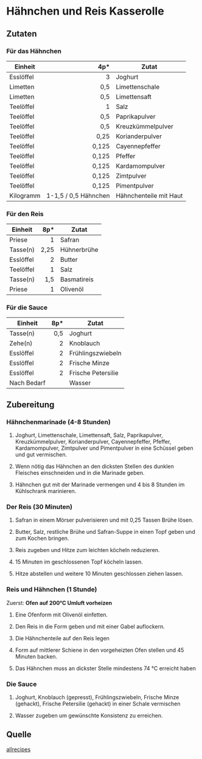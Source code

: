 # Hähnchen und Reis Kasserolle

## Zutaten

### Für das Hähnchen

| Einheit   | 4p*                  | Zutat                  |
|-----------|---------------------:|------------------------|
| Esslöffel | 3                    | Joghurt                |
| Limetten  | 0,5                  | Limettenschale         |
| Limetten  | 0,5                  | Limettensaft           |
| Teelöffel | 1                    | Salz                   |
| Teelöffel | 0,5                  | Paprikapulver          |
| Teelöffel | 0,5                  | Kreuzkümmelpulver      |
| Teelöffel | 0,25                 | Korianderpulver        |
| Teelöffel | 0,125                | Cayennepfeffer         |
| Teelöffel | 0,125                | Pfeffer                |
| Teelöffel | 0,125                | Kardamompulver         |
| Teelöffel | 0,125                | Zimtpulver             |
| Teelöffel | 0,125                | Pimentpulver           |
| Kilogramm | 1-1,5 / 0,5 Hähnchen | Hähnchenteile mit Haut |

### Für den Reis

| Einheit   | 8p*  | Zutat       |
|-----------|-----:|-------------|
| Priese    | 1    | Safran      |
| Tasse(n)  | 2,25 | Hühnerbrühe |
| Esslöffel | 2    | Butter      |
| Teelöffel | 1    | Salz        |
| Tasse(n)  | 1,5  | Basmatireis |
| Priese    | 1    | Olivenöl    |

### Für die Sauce

| Einheit     | 8p* | Zutat              |
|-------------|----:|--------------------|
| Tasse(n)    | 0,5 | Joghurt            |
| Zehe(n)     | 2   | Knoblauch          |
| Esslöffel   | 2   | Frühlingszwiebeln  |
| Esslöffel   | 2   | Frische Minze      |
| Esslöffel   | 2   | Frische Petersilie |
| Nach Bedarf |     | Wasser             |

## Zubereitung

### Hähnchenmarinade (4-8 Stunden)

1. Joghurt, Limettenschale, Limettensaft, Salz, Paprikapulver,
   Kreuzkümmelpulver, Korianderpulver, Cayennepfeffer, Pfeffer, Kardamompulver,
   Zimtpulver und Pimentpulver in eine Schüssel geben und gut vermischen.

2. Wenn nötig das Hähnchen an den dicksten Stellen des dunklen Fleisches
   einschneiden und in die Marinade geben.

3. Hähnchen gut mit der Marinade vermengen und 4 bis 8 Stunden im Kühlschrank
   marinieren.

### Der Reis (30 Minuten)

1. Safran in einem Mörser pulverisieren und mit 0,25 Tassen Brühe lösen.

2. Butter, Salz, restliche Brühe und Safran-Suppe in einen Topf geben und zum
   Kochen bringen.

3. Reis zugeben und Hitze zum leichten köcheln reduzieren.

4. 15 Minuten im geschlossenen Topf köcheln lassen.

5. Hitze abstellen und weitere 10 Minuten geschlossen ziehen lassen.

### Reis und Hähnchen (1 Stunde)

Zuerst: **Ofen auf 200°C Umluft vorheizen**

1. Eine Ofenform mit Olivenöl einfetten.

2. Den Reis in die Form geben und mit einer Gabel auflockern.

3. Die Hähnchenteile auf den Reis legen

4. Form auf mittlerer Schiene in den vorgeheizten Ofen stellen und 45 Minuten
   backen.

5. Das Hähnchen muss an dickster Stelle mindestens 74 °C erreicht haben

### Die Sauce

1. Joghurt, Knoblauch (gepresst), Frühlingszwiebeln, Frische Minze (gehackt),
   Frische Petersilie (gehackt) in einer Schale vermischen

2. Wasser zugeben um gewünschte Konsistenz zu erreichen.

## Quelle

[allrecipes](https://www.allrecipes.com/recipe/283422/exotic-chicken-and-rice-casserole/)
